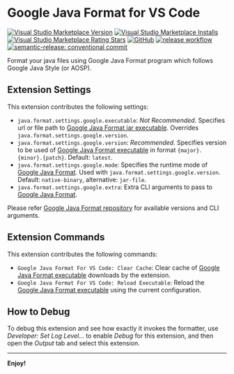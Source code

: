 # Google Java Format for VS Code

[![Visual Studio Marketplace Version](https://img.shields.io/visual-studio-marketplace/v/josevseb.google-java-format-for-vs-code.svg)](https://marketplace.visualstudio.com/items?itemName=josevseb.google-java-format-for-vs-code)
[![Visual Studio Marketplace Installs](https://img.shields.io/visual-studio-marketplace/i/josevseb.google-java-format-for-vs-code.svg)](https://marketplace.visualstudio.com/items?itemName=josevseb.google-java-format-for-vs-code)
[![Visual Studio Marketplace Rating Stars](https://img.shields.io/visual-studio-marketplace/stars/josevseb.google-java-format-for-vs-code.svg)](https://marketplace.visualstudio.com/items?itemName=josevseb.google-java-format-for-vs-code)
[![GitHub](https://img.shields.io/github/issues/JoseVSeb/google-java-format-for-vs-code.svg)](https://github.com/JoseVSeb/google-java-format-for-vs-code/issues)
[![release workflow](https://github.com/JoseVSeb/google-java-format-for-vs-code/actions/workflows/release.yaml/badge.svg)](https://github.com/JoseVSeb/google-java-format-for-vs-code/actions/workflows/release.yaml)
[![semantic-release: conventional commit](https://img.shields.io/badge/semantic--release-conventionalcommit-e10079?logo=semantic-release)](https://github.com/semantic-release/semantic-release)

Format your java files using Google Java Format program which follows Google Java Style (or AOSP).

## Extension Settings

This extension contributes the following settings:

* `java.format.settings.google.executable`: *Not Recommended.* Specifies url or file path to [Google Java Format jar executable](https://github.com/google/google-java-format/releases). Overrides `java.format.settings.google.version`.
* `java.format.settings.google.version`: *Recommended.* Specifies version to be used of [Google Java Format executable](https://github.com/google/google-java-format/releases) in format `{major}.{minor}.{patch}`. Default: `latest`.
* `java.format.settings.google.mode`: Specifies the runtime mode of [Google Java Format](https://github.com/google/google-java-format/releases). Used with `java.format.settings.google.version`. Default: `native-binary`, alternative: `jar-file`.
* `java.format.settings.google.extra`: Extra CLI arguments to pass to [Google Java Format](https://github.com/google/google-java-format).

Please refer [Google Java Format repository](https://github.com/google/google-java-format) for available versions and CLI arguments.

## Extension Commands

This extension contributes the following commands:

* `Google Java Format For VS Code: Clear Cache`: Clear cache of [Google Java Format executable](https://github.com/google/google-java-format/releases) downloads by the extension.
* `Google Java Format For VS Code: Reload Executable`: Reload the [Google Java Format executable](https://github.com/google/google-java-format/releases) using the current configuration.

## How to Debug

To debug this extension and see how exactly it invokes the formatter, use *Developer: Set Log Level...* to enable *Debug* for this extension, and then open the *Output* tab and select this extension.

---
**Enjoy!**

